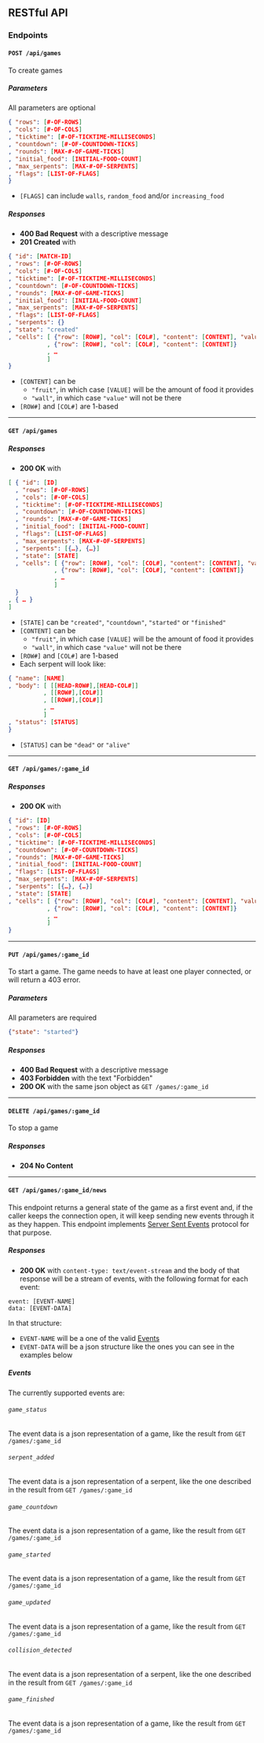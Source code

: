 ## RESTful API

### Endpoints

#### ``POST /api/games``
To create games

##### Parameters
All parameters are optional
```json
{ "rows": [#-OF-ROWS]
, "cols": [#-OF-COLS]
, "ticktime": [#-OF-TICKTIME-MILLISECONDS]
, "countdown": [#-OF-COUNTDOWN-TICKS]
, "rounds": [MAX-#-OF-GAME-TICKS]
, "initial_food": [INITIAL-FOOD-COUNT]
, "max_serpents": [MAX-#-OF-SERPENTS]
, "flags": [LIST-OF-FLAGS]
}
```
* `[FLAGS]` can include `walls`, `random_food` and/or `increasing_food`

##### Responses
* **400 Bad Request** with a descriptive message
* **201 Created** with
```json
{ "id": [MATCH-ID]
, "rows": [#-OF-ROWS]
, "cols": [#-OF-COLS]
, "ticktime": [#-OF-TICKTIME-MILLISECONDS]
, "countdown": [#-OF-COUNTDOWN-TICKS]
, "rounds": [MAX-#-OF-GAME-TICKS]
, "initial_food": [INITIAL-FOOD-COUNT]
, "max_serpents": [MAX-#-OF-SERPENTS]
, "flags": [LIST-OF-FLAGS]
, "serpents": {}
, "state": "created"
, "cells": [ {"row": [ROW#], "col": [COL#], "content": [CONTENT], "value": [VALUE]}
           , {"row": [ROW#], "col": [COL#], "content": [CONTENT]}
           , …
           ]
}
```
* `[CONTENT]` can be
  - `"fruit"`, in which case `[VALUE]` will be the amount of food it provides
  - `"wall"`, in which case `"value"` will not be there
* `[ROW#]` and `[COL#]` are 1-based

---

#### ``GET /api/games``
##### Responses
* **200 OK** with
```json
[ { "id": [ID]
  , "rows": [#-OF-ROWS]
  , "cols": [#-OF-COLS]
  , "ticktime": [#-OF-TICKTIME-MILLISECONDS]
  , "countdown": [#-OF-COUNTDOWN-TICKS]
  , "rounds": [MAX-#-OF-GAME-TICKS]
  , "initial_food": [INITIAL-FOOD-COUNT]
  , "flags": [LIST-OF-FLAGS]
  , "max_serpents": [MAX-#-OF-SERPENTS]
  , "serpents": [{…}, {…}]
  , "state": [STATE]
  , "cells": [ {"row": [ROW#], "col": [COL#], "content": [CONTENT], "value": [VALUE]}
             , {"row": [ROW#], "col": [COL#], "content": [CONTENT]}
             , …
             ]
  }
, { … }
]
```
* `[STATE]` can be `"created"`, `"countdown"`, `"started"` or `"finished"`
* `[CONTENT]` can be
  - `"fruit"`, in which case `[VALUE]` will be the amount of food it provides
  - `"wall"`, in which case `"value"` will not be there
* `[ROW#]` and `[COL#]` are 1-based
* Each serpent will look like:
```json
{ "name": [NAME]
, "body": [ [[HEAD-ROW#],[HEAD-COL#]]
          , [[ROW#],[COL#]]
          , [[ROW#],[COL#]]
          , …
          ]
, "status": [STATUS]
}
```
* `[STATUS]` can be `"dead"` or `"alive"`

---

#### ``GET /api/games/:game_id``
##### Responses
* **200 OK** with
```json
{ "id": [ID]
, "rows": [#-OF-ROWS]
, "cols": [#-OF-COLS]
, "ticktime": [#-OF-TICKTIME-MILLISECONDS]
, "countdown": [#-OF-COUNTDOWN-TICKS]
, "rounds": [MAX-#-OF-GAME-TICKS]
, "initial_food": [INITIAL-FOOD-COUNT]
, "flags": [LIST-OF-FLAGS]
, "max_serpents": [MAX-#-OF-SERPENTS]
, "serpents": [{…}, {…}]
, "state": [STATE]
, "cells": [ {"row": [ROW#], "col": [COL#], "content": [CONTENT], "value": [VALUE]}
           , {"row": [ROW#], "col": [COL#], "content": [CONTENT]}
           , …
           ]
}
```

---

#### ``PUT /api/games/:game_id``
To start a game. The game needs to have at least one player connected, or will
return a 403 error.

##### Parameters
All parameters are required
```json
{"state": "started"}
```
##### Responses
* **400 Bad Request** with a descriptive message
* **403 Forbidden** with the text "Forbidden"
* **200 OK** with the same json object as ``GET /games/:game_id``

---

#### ``DELETE /api/games/:game_id``
To stop a game

##### Responses
* **204 No Content**

---

#### ``GET /api/games/:game_id/news``
This endpoint returns a general state of the game as a first event and, if the caller keeps the connection open, it will keep sending new events through it as they happen. This endpoint implements [Server Sent Events](http://dev.w3.org/html5/eventsource/#server-sent-events-intro) protocol for that purpose.

##### Responses
* **200 OK** with ``content-type: text/event-stream`` and the body of that response will be a stream of events, with the following format for each event:
```http
event: [EVENT-NAME]
data: [EVENT-DATA]
```
In that structure:
  * ``EVENT-NAME`` will be a one of the valid [Events](#events)
  * ``EVENT-DATA`` will be a json structure like the ones you can see in the examples below

##### Events

The currently supported events are:

###### ``game_status``
The event data is a json representation of a game, like the result from `GET /games/:game_id`

###### ``serpent_added``
The event data is a json representation of a serpent, like the one described in the result from `GET /games/:game_id`

###### ``game_countdown``
The event data is a json representation of a game, like the result from `GET /games/:game_id`

###### ``game_started``
The event data is a json representation of a game, like the result from `GET /games/:game_id`

###### ``game_updated``
The event data is a json representation of a game, like the result from `GET /games/:game_id`

###### ``collision_detected``
The event data is a json representation of a serpent, like the one described in the result from `GET /games/:game_id`

###### ``game_finished``
The event data is a json representation of a game, like the result from `GET /games/:game_id`
